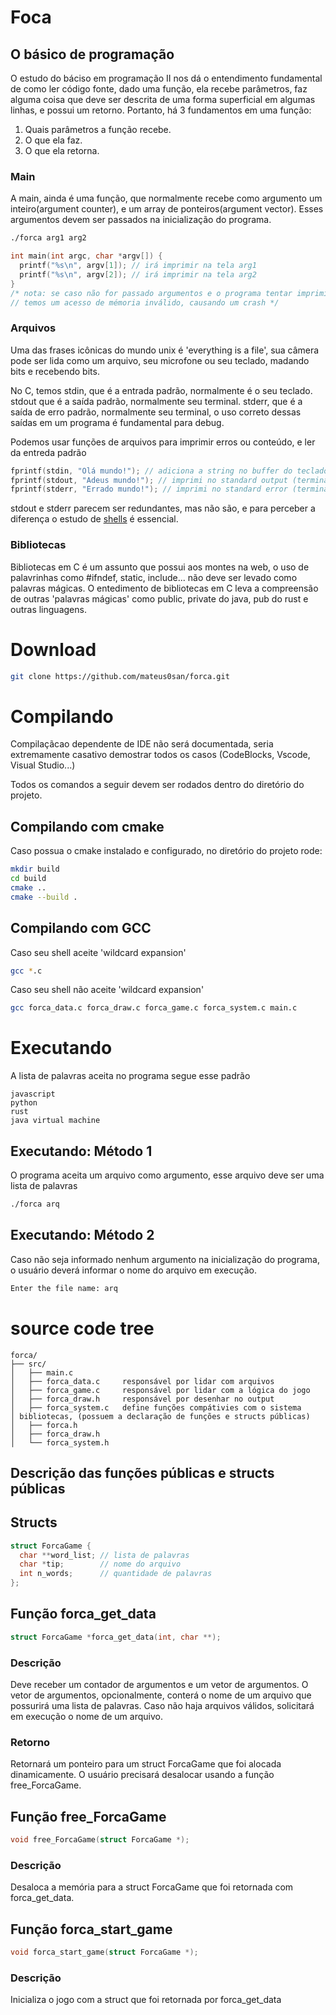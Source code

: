 # Foca
## O básico de programação
O estudo do báciso em programação II nos dá o entendimento fundamental de como
ler código fonte, dado uma função, ela recebe parâmetros, faz alguma coisa que
deve ser descrita de uma forma superficial em algumas linhas, e possui um
retorno. Portanto, há 3 fundamentos em uma função:

1. Quais parâmetros a função recebe.
2. O que ela faz.
3. O que ela retorna.

### Main
A main, ainda é uma função, que normalmente recebe como argumento um
inteiro(argument counter), e um array de ponteiros(argument vector).
Esses argumentos devem ser passados na inicialização do programa.
```bash
./forca arg1 arg2
```
```c
int main(int argc, char *argv[]) {
  printf("%s\n", argv[1]); // irá imprimir na tela arg1
  printf("%s\n", argv[2]); // irá imprimir na tela arg2
}
/* nota: se caso não for passado argumentos e o programa tentar imprimir,
// temos um acesso de mémoria inválido, causando um crash */
```

### Arquivos
Uma das frases icônicas do mundo unix é 'everything is a file', sua câmera
pode ser lida como um arquivo, seu microfone ou seu teclado, madando bits
e recebendo bits.

No C, temos stdin, que é a entrada padrão, normalmente é o seu teclado. stdout
que é a saída padrão, normalmente seu terminal. stderr, que é a saída de erro
padrão, normalmente seu terminal, o uso correto dessas saídas em um programa
é fundamental para debug.

Podemos usar funções de arquivos para imprimir erros ou conteúdo, e ler
da entreda padrão
```c
fprintf(stdin, "Olá mundo!"); // adiciona a string no buffer do teclado
fprintf(stdout, "Adeus mundo!"); // imprimi no standard output (terminal)
fprintf(stderr, "Errado mundo!"); // imprimi no standard error (terminal)
```
stdout e stderr parecem ser redundantes, mas não são, e para perceber a
diferença o estudo de [shells](https://en.wikipedia.org/wiki/Bash_(Unix_shell))
é essencial.

### Bibliotecas
Bibliotecas em C é um assunto que possui aos montes na web, o uso de palavrinhas
como #ifndef, static, include... não deve ser levado como palavras mágicas. O
entedimento de bibliotecas em C leva a compreensão de outras 'palavras mágicas'
como public, private do java, pub do rust e outras linguagens.

# Download
```bash
git clone https://github.com/mateus0san/forca.git
```

# Compilando
Compilaçãcao dependente de IDE não será documentada, seria extremamente
casativo demostrar todos os casos (CodeBlocks, Vscode, Visual Studio...)

Todos os comandos a seguir devem ser rodados dentro do diretório do projeto.
## Compilando com cmake
Caso possua o cmake instalado e configurado, no diretório do projeto rode:
```bash
mkdir build
cd build
cmake ..
cmake --build .
```

## Compilando  com GCC
Caso seu shell aceite 'wildcard expansion'
```bash
gcc *.c
```
Caso seu shell não aceite 'wildcard expansion'
```bash
gcc forca_data.c forca_draw.c forca_game.c forca_system.c main.c
```

# Executando
A lista de palavras aceita no programa segue esse padrão
```text
javascript
python
rust
java virtual machine
```
## Executando: Método 1
O programa aceita um arquivo como argumento, esse arquivo deve ser uma lista de
palavras
```bash
./forca arq
```

## Executando: Método 2
Caso não seja informado nenhum argumento na inicialização do programa, o
usuário deverá informar o nome do arquivo em execução.
```bash
Enter the file name: arq
```

# source code tree
```text
forca/
├── src/
│   ├── main.c
│   ├── forca_data.c     responsável por lidar com arquivos
│   ├── forca_game.c     responsável por lidar com a lógica do jogo
│   ├── forca_draw.h     responsável por desenhar no output 
│   ├── forca_system.c   define funções compátivies com o sistema
│ bibliotecas, (possuem a declaração de funções e structs públicas)
│   ├── forca.h
│   ├── forca_draw.h
│   └── forca_system.h
```

## Descrição das funções públicas e structs públicas 

## Structs
```c
struct ForcaGame {
  char **word_list; // lista de palavras
  char *tip;        // nome do arquivo
  int n_words;      // quantidade de palavras 
};
```

## Função forca_get_data
```c
struct ForcaGame *forca_get_data(int, char **);
```
### Descrição
Deve receber um contador de argumentos e um vetor de argumentos. O vetor de
argumentos, opcionalmente, conterá o nome de um arquivo que possurirá
uma lista de palavras. Caso não haja arquivos válidos, solicitará em execução
o nome de um arquivo.
### Retorno
Retornará um ponteiro para um struct ForcaGame que foi alocada dinamicamente.
O usuário precisará desalocar usando a função free_ForcaGame.

## Função free_ForcaGame
```c
void free_ForcaGame(struct ForcaGame *); 
```
### Descrição
Desaloca a memória para a struct ForcaGame que foi retornada com forca_get_data.

## Função forca_start_game
```c
void forca_start_game(struct ForcaGame *);
```
### Descrição
Inicializa o jogo com a struct que foi retornada por forca_get_data
